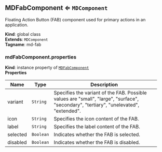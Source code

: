 <a name="MDFabComponent"></a>

## MDFabComponent ⇐ <code>MDComponent</code>
Floating Action Button (FAB) component used for primary actions in an application.

**Kind**: global class  
**Extends**: <code>MDComponent</code>  
**Tagname**: md-fab  
<a name="MDFabComponent+properties"></a>

### mdFabComponent.properties
**Kind**: instance property of [<code>MDFabComponent</code>](#MDFabComponent)  
**Properties**

| Name | Type | Description |
| --- | --- | --- |
| variant | <code>String</code> | Specifies the variant of the FAB. Possible values are "small", "large", "surface", "secondary", "tertiary", "unelevated", "extended". |
| icon | <code>String</code> | Specifies the icon content of the FAB. |
| label | <code>String</code> | Specifies the label content of the FAB. |
| selected | <code>Boolean</code> | Indicates whether the FAB is selected. |
| disabled | <code>Boolean</code> | Indicates whether the FAB is disabled. |

